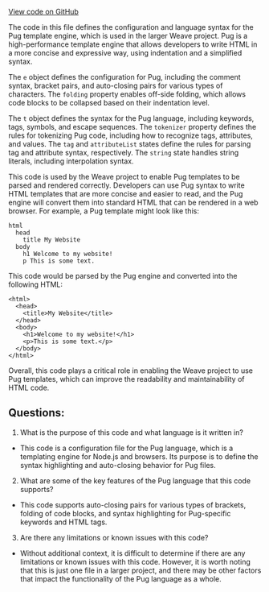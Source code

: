 [View code on GitHub](https://github.com/wandb/weave/weave/frontend/assets/pug.4cfa501c.js)

The code in this file defines the configuration and language syntax for the Pug template engine, which is used in the larger Weave project. Pug is a high-performance template engine that allows developers to write HTML in a more concise and expressive way, using indentation and a simplified syntax. 

The `e` object defines the configuration for Pug, including the comment syntax, bracket pairs, and auto-closing pairs for various types of characters. The `folding` property enables off-side folding, which allows code blocks to be collapsed based on their indentation level. 

The `t` object defines the syntax for the Pug language, including keywords, tags, symbols, and escape sequences. The `tokenizer` property defines the rules for tokenizing Pug code, including how to recognize tags, attributes, and values. The `tag` and `attributeList` states define the rules for parsing tag and attribute syntax, respectively. The `string` state handles string literals, including interpolation syntax. 

This code is used by the Weave project to enable Pug templates to be parsed and rendered correctly. Developers can use Pug syntax to write HTML templates that are more concise and easier to read, and the Pug engine will convert them into standard HTML that can be rendered in a web browser. For example, a Pug template might look like this:

```
html
  head
    title My Website
  body
    h1 Welcome to my website!
    p This is some text.
```

This code would be parsed by the Pug engine and converted into the following HTML:

```
<html>
  <head>
    <title>My Website</title>
  </head>
  <body>
    <h1>Welcome to my website!</h1>
    <p>This is some text.</p>
  </body>
</html>
```

Overall, this code plays a critical role in enabling the Weave project to use Pug templates, which can improve the readability and maintainability of HTML code.
## Questions: 
 1. What is the purpose of this code and what language is it written in?
- This code is a configuration file for the Pug language, which is a templating engine for Node.js and browsers. Its purpose is to define the syntax highlighting and auto-closing behavior for Pug files.

2. What are some of the key features of the Pug language that this code supports?
- This code supports auto-closing pairs for various types of brackets, folding of code blocks, and syntax highlighting for Pug-specific keywords and HTML tags.

3. Are there any limitations or known issues with this code?
- Without additional context, it is difficult to determine if there are any limitations or known issues with this code. However, it is worth noting that this is just one file in a larger project, and there may be other factors that impact the functionality of the Pug language as a whole.